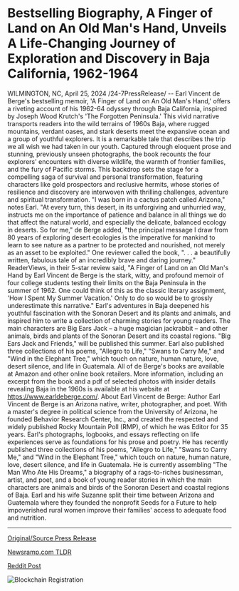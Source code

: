 # Bestselling Biography, A Finger of Land on An Old Man's Hand, Unveils A Life-Changing Journey of Exploration and Discovery in Baja California, 1962-1964

WILMINGTON, NC, April 25, 2024 /24-7PressRelease/ -- Earl Vincent de Berge's bestselling memoir, 'A Finger of Land on An Old Man's Hand,' offers a riveting account of his 1962-64 odyssey through Baja California, inspired by Joseph Wood Krutch's 'The Forgotten Peninsula.' This vivid narrative transports readers into the wild terrains of 1960s Baja, where rugged mountains, verdant oases, and stark deserts meet the expansive ocean and a group of youthful explorers. It is a remarkable tale that describes the trip we all wish we had taken in our youth.  Captured through eloquent prose and stunning, previously unseen photographs, the book recounts the four explorers' encounters with diverse wildlife, the warmth of frontier families, and the fury of Pacific storms. This backdrop sets the stage for a compelling saga of survival and personal transformation, featuring characters like gold prospectors and reclusive hermits, whose stories of resilience and discovery are interwoven with thrilling challenges, adventure and spiritual transformation.  "I was born in a cactus patch called Arizona," notes Earl. "At every turn, this desert, in its unforgiving and unhurried way, instructs me on the importance of patience and balance in all things we do that affect the natural world, and especially the delicate, balanced ecology in deserts. So for me," de Berge added, "the principal message I draw from 80 years of exploring desert ecologies is the imperative for mankind to learn to see nature as a partner to be protected and nourished, not merely as an asset to be exploited."  One reviewer called the book, ". . . a beautifully written, fabulous tale of an incredibly brave and daring journey." ReaderViews, in their 5-star review said, "A Finger of Land on an Old Man's Hand by Earl Vincent de Berge is the stark, witty, and profound memoir of four college students testing their limits on the Baja Peninsula in the summer of 1962. One could think of this as the classic literary assignment, 'How I Spent My Summer Vacation.' Only to do so would be to grossly underestimate this narrative."  Earl's adventures in Baja deepened his youthful fascination with the Sonoran Desert and its plants and animals, and inspired him to write a collection of charming stories for young readers. The main characters are Big Ears Jack – a huge magician jackrabbit – and other animals, birds and plants of the Sonoran Desert and its coastal regions. "Big Ears Jack and Friends," will be published this summer.  Earl also published three collections of his poems, "Allegro to Life," "Swans to Carry Me," and "Wind in the Elephant Tree," which touch on nature, human nature, love, desert silence, and life in Guatemala.  All of de Berge's books are available at Amazon and other online book retailers. More information, including an excerpt from the book and a pdf of selected photos with insider details revealing Baja in the 1960s is available at his website at https://www.earldeberge.com/.  About Earl Vincent de Berge:  Author Earl Vincent de Berge is an Arizona native, writer, photographer, and poet. With a master's degree in political science from the University of Arizona, he founded Behavior Research Center, Inc., and created the respected and widely published Rocky Mountain Poll (RMP), of which he was Editor for 35 years. Earl's photographs, logbooks, and essays reflecting on life experiences serve as foundations for his prose and poetry. He has recently published three collections of his poems, "Allegro to Life," "Swans to Carry Me," and "Wind in the Elephant Tree," which touch on nature, human nature, love, desert silence, and life in Guatemala.  He is currently assembling "The Man Who Ate His Dreams," a biography of a rags-to-riches businessman, artist, and poet, and a book of young reader stories in which the main characters are animals and birds of the Sonoran Desert and coastal regions of Baja.  Earl and his wife Suzanne split their time between Arizona and Guatemala where they founded the nonprofit Seeds for a Future to help impoverished rural women improve their families' access to adequate food and nutrition. 

---

[Original/Source Press Release](https://www.24-7pressrelease.com/press-release/510292/bestselling-biography-a-finger-of-land-on-an-old-mans-hand-unveils-a-life-changing-journey-of-exploration-and-discovery-in-baja-california-1962-1964)
                    

[Newsramp.com TLDR](None) 



[Reddit Post](https://www.reddit.com/r/BookNews/comments/1cclkzp/bestselling_memoir_a_finger_of_land_on_an_old/) 



![Blockchain Registration](https://cdn.newsramp.app/24-7PressRelease/qrcode/244/25/kiteyfhn.webp)